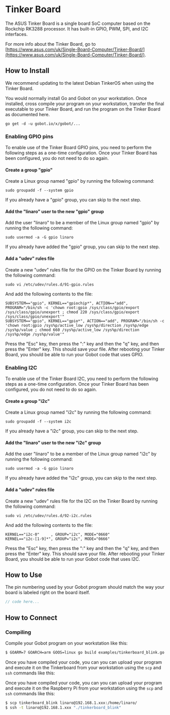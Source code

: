 # Tinker Board

The ASUS Tinker Board is a single board SoC computer based on the Rockchip RK3288 processor. It has built-in GPIO, PWM, SPI, and I2C interfaces.

For more info about the Tinker Board, go to [https://www.asus.com/uk/Single-Board-Computer/Tinker-Board/](https://www.asus.com/uk/Single-Board-Computer/Tinker-Board/).

## How to Install

We recommend updating to the latest Debian TinkerOS when using the Tinker Board.

You would normally install Go and Gobot on your workstation. Once installed, cross compile your program on your workstation, transfer the final executable to your Tinker Board, and run the program on the Tinker Board as documented here.

```
go get -d -u gobot.io/x/gobot/...
```

### Enabling GPIO pins

To enable use of the Tinker Board GPIO pins, you need to perform the following steps as a one-time configuration. Once your Tinker Board has been configured, you do not need to do so again.

#### Create a group "gpio"

Create a Linux group named "gpio" by running the following command:

```
sudo groupadd -f --system gpio
```

If you already have a "gpio" group, you can skip to the next step.

#### Add the "linaro" user to the new "gpio" group

Add the user "linaro" to be a member of the Linux group named "gpio" by running the following command:

```
sudo usermod -a -G gpio linaro
```

If you already have added the "gpio" group, you can skip to the next step.

#### Add a "udev" rules file

Create a new "udev" rules file for the GPIO on the Tinker Board by running the following command:

```
sudo vi /etc/udev/rules.d/91-gpio.rules
```

And add the following contents to the file:

```
SUBSYSTEM=="gpio", KERNEL=="gpiochip*", ACTION=="add", PROGRAM="/bin/sh -c 'chown root:gpio /sys/class/gpio/export /sys/class/gpio/unexport ; chmod 220 /sys/class/gpio/export /sys/class/gpio/unexport'"
SUBSYSTEM=="gpio", KERNEL=="gpio*", ACTION=="add", PROGRAM="/bin/sh -c 'chown root:gpio /sys%p/active_low /sys%p/direction /sys%p/edge /sys%p/value ; chmod 660 /sys%p/active_low /sys%p/direction /sys%p/edge /sys%p/value'"
```

Press the "Esc" key, then press the ":" key and then the "q" key, and then press the "Enter" key. This should save your file. After rebooting your Tinker Board, you should be able to run your Gobot code that uses GPIO.

### Enabling I2C

To enable use of the Tinker Board I2C, you need to perform the following steps as a one-time configuration. Once your Tinker Board has been configured, you do not need to do so again.

#### Create a group "i2c"

Create a Linux group named "i2c" by running the following command:

```
sudo groupadd -f --system i2c
```

If you already have a "i2c" group, you can skip to the next step.

#### Add the "linaro" user to the new "i2c" group

Add the user "linaro" to be a member of the Linux group named "i2c" by running the following command:

```
sudo usermod -a -G gpio linaro
```

If you already have added the "i2c" group, you can skip to the next step.

#### Add a "udev" rules file

Create a new "udev" rules file for the I2C on the Tinker Board by running the following command:

```
sudo vi /etc/udev/rules.d/92-i2c.rules
```

And add the following contents to the file:

```
KERNEL=="i2c-0"     , GROUP="i2c", MODE="0660"
KERNEL=="i2c-[1-9]*", GROUP="i2c", MODE="0666"
```

Press the "Esc" key, then press the ":" key and then the "q" key, and then press the "Enter" key. This should save your file. After rebooting your Tinker Board, you should be able to run your Gobot code that uses I2C.

## How to Use

The pin numbering used by your Gobot program should match the way your board is labeled right on the board itself.

```go
// code here...
```

## How to Connect

### Compiling

Compile your Gobot program on your workstation like this:

```bash
$ GOARM=7 GOARCH=arm GOOS=linux go build examples/tinkerboard_blink.go
```

Once you have compiled your code, you can you can upload your program and execute it on the Tinkerboard from your workstation using the `scp` and `ssh` commands like this:

Once you have compiled your code, you can you can upload your program and execute it on the Raspberry Pi from your workstation using the `scp` and `ssh` commands like this:

```bash
$ scp tinkerboard_blink linaro@192.168.1.xxx:/home/linaro/
$ ssh -t linaro@192.168.1.xxx "./tinkerboard_blink"
```
